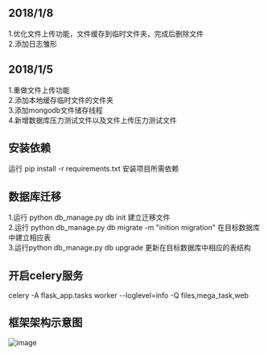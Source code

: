 
## 2018/1/8
1.优化文件上传功能，文件缓存到临时文件夹，完成后删除文件<br>
2.添加日志雏形<br>


## 2018/1/5
1.重做文件上传功能<br>
2.添加本地缓存临时文件的文件夹<br>
3.添加mongodb文件储存线程<br>
4.新增数据库压力测试文件以及文件上传压力测试文件<br>

## 安装依赖
运行 pip install -r requirements.txt 安装项目所需依赖<br>

## 数据库迁移
1.运行 python db_manage.py db init 建立迁移文件<br>
2.运行 python db_manage.py db migrate -m "inition migration" 在目标数据库中建立相应表<br>
3.运行python db_manage.py db upgrade 更新在目标数据库中相应的表结构<br>





## 开启celery服务
celery -A flask_app.tasks worker --loglevel=info -Q files,mega_task,web



## 框架架构示意图

![image](https://github.com/kingsley-gl/flask.git/raw/master/architechture.png)
